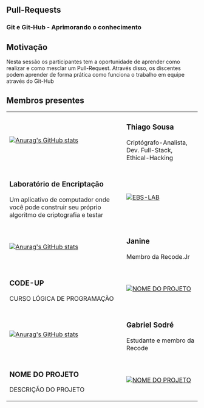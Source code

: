 ## Pull-Requests
### Git e Git-Hub - Aprimorando o conhecimento

## Motivação

Nesta sessão os participantes tem a oportunidade de aprender como realizar e como mesclar um Pull-Request. Através disso, os discentes podem aprender de forma prática como funciona o trabalho em equipe através do Git-Hub

## Membros presentes

<table>
<tr>
<td>

[![Anurag's GitHub stats](https://github-readme-stats.vercel.app/api?username=ThiagoSousa81&show_icons=true&theme=chartreuse-dark&locale=pt-br)](https://github.com/ThiagoSousa81)

</td>
<td>

### Thiago Sousa

Criptógrafo-Analista, Dev. Full-Stack, Ethical-Hacking

</td>
</tr>

<tr>
<td>

### Laboratório de Encriptação

Um aplicativo de computador onde você pode construir seu próprio algoritmo de criptografia e testar

</td>
<td>

[![EBS-LAB](https://github-readme-stats.vercel.app/api/pin/?username=EBS-Security-Systems&repo=EBS-LAB&theme=chartreuse-dark&show_owner=true)](https://github.com/EBS-Security-Systems/EBS-LAB)
</td>
</tr>

<!--Use o modelo abaixo para seu Pull-Request-->

<tr>
<td>

[![Anurag's GitHub stats](https://github-readme-stats.vercel.app/api?username=Janecar&show_icons=true&theme=chartreuse-dark&locale=pt-br)](https://github.com/Janecar)

</td>
<td>


### Janine

Membro da Recode.Jr


</td>
</tr>

<tr>
<td>

### CODE-UP

CURSO LÓGICA DE PROGRAMAÇÃO

</td>
<td>


[![NOME DO PROJETO](https://github-readme-stats.vercel.app/api/pin/?username=Janecar&repo=po-master&theme=chartreuse-dark&show_owner=true)](LINK-DO-REPOSITORIO)

</td>
</tr>

  
<tr>
<td>

[![Anurag's GitHub stats](https://github-readme-stats.vercel.app/api?username=GabrielSodre02&show_icons=true&theme=chartreuse-dark&locale=pt-br)](https://github.com/GabrielSodre02)

</td>
<td>

### Gabriel Sodré

Estudante e membro da Recode

</td>
</tr>

<tr>
<td>

### NOME DO PROJETO

DESCRIÇÃO DO PROJETO

</td>
<td>

[![NOME DO PROJETO](https://github-readme-stats.vercel.app/api/pin/?username=GabrielSodre02&repo=REPOSITORIO&theme=chartreuse-dark&show_owner=true)](https://github.com/GabrielSodre02)
</td>
</tr>

</table>
